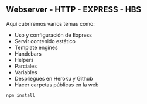 ## Webserver - HTTP - EXPRESS - HBS

Aquí cubriremos varios temas como: 

* Uso y configuración de Express
* Servir contenido estático
* Template engines
* Handebars
* Helpers
* Parciales
* Variables
* Despliegues en Heroku y Github
* Hacer carpetas públicas en la web

```
npm install
```